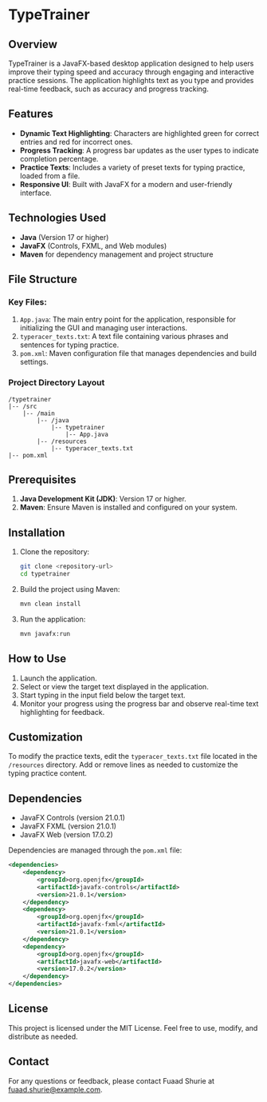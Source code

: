 # TypeTrainer

## Overview
TypeTrainer is a JavaFX-based desktop application designed to help users improve their typing speed and accuracy through engaging and interactive practice sessions. The application highlights text as you type and provides real-time feedback, such as accuracy and progress tracking.

## Features
- **Dynamic Text Highlighting**: Characters are highlighted green for correct entries and red for incorrect ones.
- **Progress Tracking**: A progress bar updates as the user types to indicate completion percentage.
- **Practice Texts**: Includes a variety of preset texts for typing practice, loaded from a file.
- **Responsive UI**: Built with JavaFX for a modern and user-friendly interface.

## Technologies Used
- **Java** (Version 17 or higher)
- **JavaFX** (Controls, FXML, and Web modules)
- **Maven** for dependency management and project structure

## File Structure
### Key Files:
1. `App.java`: The main entry point for the application, responsible for initializing the GUI and managing user interactions.
2. `typeracer_texts.txt`: A text file containing various phrases and sentences for typing practice.
3. `pom.xml`: Maven configuration file that manages dependencies and build settings.

### Project Directory Layout
```
/typetrainer
|-- /src
    |-- /main
        |-- /java
            |-- typetrainer
                |-- App.java
        |-- /resources
            |-- typeracer_texts.txt
|-- pom.xml
```

## Prerequisites
1. **Java Development Kit (JDK)**: Version 17 or higher.
2. **Maven**: Ensure Maven is installed and configured on your system.

## Installation
1. Clone the repository:
    ```bash
    git clone <repository-url>
    cd typetrainer
    ```
2. Build the project using Maven:
    ```bash
    mvn clean install
    ```
3. Run the application:
    ```bash
    mvn javafx:run
    ```

## How to Use
1. Launch the application.
2. Select or view the target text displayed in the application.
3. Start typing in the input field below the target text.
4. Monitor your progress using the progress bar and observe real-time text highlighting for feedback.

## Customization
To modify the practice texts, edit the `typeracer_texts.txt` file located in the `/resources` directory. Add or remove lines as needed to customize the typing practice content.

## Dependencies
- JavaFX Controls (version 21.0.1)
- JavaFX FXML (version 21.0.1)
- JavaFX Web (version 17.0.2)

Dependencies are managed through the `pom.xml` file:
```xml
<dependencies>
    <dependency>
        <groupId>org.openjfx</groupId>
        <artifactId>javafx-controls</artifactId>
        <version>21.0.1</version>
    </dependency>
    <dependency>
        <groupId>org.openjfx</groupId>
        <artifactId>javafx-fxml</artifactId>
        <version>21.0.1</version>
    </dependency>
    <dependency>
        <groupId>org.openjfx</groupId>
        <artifactId>javafx-web</artifactId>
        <version>17.0.2</version>
    </dependency>
</dependencies>
```

## License
This project is licensed under the MIT License. Feel free to use, modify, and distribute as needed.

## Contact
For any questions or feedback, please contact Fuaad Shurie at fuaad.shurie@example.com.

